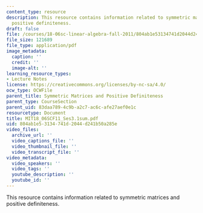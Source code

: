 ```yaml
---
content_type: resource
description: This resource contains information related to symmetric matrices and
  positive definiteness.
draft: false
file: /courses/18-06sc-linear-algebra-fall-2011/804ab1e53134741d2044d241b50a285e_MIT18_06SCF11_Ses3.1sum.pdf
file_size: 121689
file_type: application/pdf
image_metadata:
  caption: ''
  credit: ''
  image-alt: ''
learning_resource_types:
- Lecture Notes
license: https://creativecommons.org/licenses/by-nc-sa/4.0/
ocw_type: OCWFile
parent_title: Symmetric Matrices and Positive Definiteness
parent_type: CourseSection
parent_uid: 83daa789-4c9b-a2c7-ac6c-afe27aef0e1c
resourcetype: Document
title: MIT18_06SCF11_Ses3.1sum.pdf
uid: 804ab1e5-3134-741d-2044-d241b50a285e
video_files:
  archive_url: ''
  video_captions_file: ''
  video_thumbnail_file: ''
  video_transcript_file: ''
video_metadata:
  video_speakers: ''
  video_tags: ''
  youtube_description: ''
  youtube_id: ''
---
```

This resource contains information related to symmetric matrices and positive definiteness.